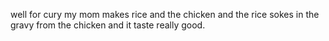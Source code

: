 well for cury my mom makes rice and the chicken and the rice sokes in the gravy from the chicken and it taste really good.